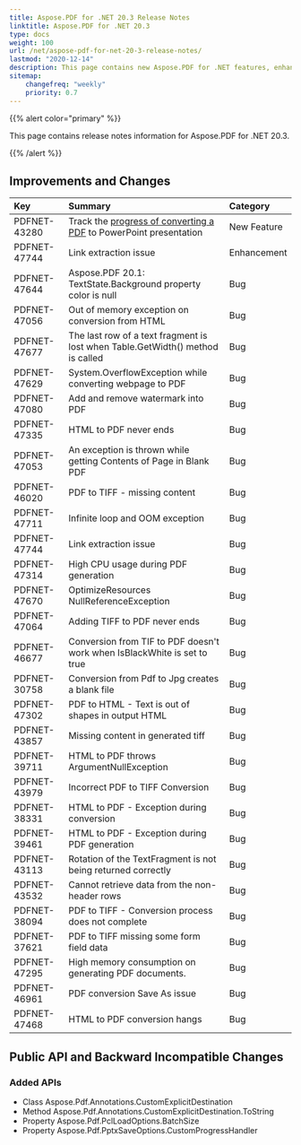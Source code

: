 ```yaml
---
title: Aspose.PDF for .NET 20.3 Release Notes
linktitle: Aspose.PDF for .NET 20.3
type: docs
weight: 100
url: /net/aspose-pdf-for-net-20-3-release-notes/
lastmod: "2020-12-14"
description: This page contains new Aspose.PDF for .NET features, enhancement, and bug fixes in 2020, version 20.3. 
sitemap:
    changefreq: "weekly"
    priority: 0.7
---
```


{{% alert color="primary" %}} 

This page contains release notes information for Aspose.PDF for .NET 20.3.

{{% /alert %}} 

## Improvements and Changes

|**Key**|**Summary**|**Category**|
| :- | :- | :- |
|PDFNET-43280|Track the [progress of converting a PDF](/pdf/net/convert-pdf-to-powerpoint-pptx/#convertpdftopowerpointpptx-progressdetailofpptxconversion) to PowerPoint presentation|New Feature|
|PDFNET-47744|Link extraction issue|Enhancement|
|PDFNET-47644|Aspose.PDF 20.1: TextState.Background property color is null|Bug|
|PDFNET-47056 |Out of memory exception on conversion from HTML|Bug|
|PDFNET-47677 |The last row of a text fragment is lost when Table.GetWidth() method is called|Bug|
|PDFNET-47629 |System.OverflowException while converting webpage to PDF|Bug|
|PDFNET-47080 |Add and remove watermark into PDF|Bug|
|PDFNET-47335 |HTML to PDF never ends|Bug|
|PDFNET-47053|An exception is thrown while getting Contents of Page in Blank PDF|Bug|
|PDFNET-46020 |PDF to TIFF - missing content|Bug|
|PDFNET-47711|Infinite loop and OOM exception|Bug|
|PDFNET-47744 |Link extraction issue|Bug|
|PDFNET-47314|High CPU usage during PDF generation|Bug|
|PDFNET-47670|OptimizeResources NullReferenceException|Bug|
|PDFNET-47064|Adding TIFF to PDF never ends|Bug|
|PDFNET-46677|Conversion from TIF to PDF doesn't work when IsBlackWhite is set to true|Bug|
|PDFNET-30758|Conversion from Pdf to Jpg creates a blank file|Bug|
|PDFNET-47302|PDF to HTML - Text is out of shapes in output HTML|Bug|
|PDFNET-43857|Missing content in generated tiff|Bug|
|PDFNET-39711|HTML to PDF throws ArgumentNullException|Bug|
|PDFNET-43979|Incorrect PDF to TIFF Conversion|Bug|
|PDFNET-38331|HTML to PDF - Exception during conversion|Bug|
|PDFNET-39461|HTML to PDF - Exception during PDF generation|Bug|
|PDFNET-43113 |Rotation of the TextFragment is not being returned correctly|Bug|
|PDFNET-43532 |Cannot retrieve data from the non-header rows|Bug|
|PDFNET-38094 |PDF to TIFF - Conversion process does not complete|Bug|
|PDFNET-37621 |PDF to TIFF missing some form field data|Bug|
|PDFNET-47295 |High memory consumption on generating PDF documents.|Bug|
|PDFNET-46961 |PDF conversion Save As issue|Bug|
|PDFNET-47468 |HTML to PDF conversion hangs|Bug|

## Public API and Backward Incompatible Changes

### Added APIs

* Class Aspose.Pdf.Annotations.CustomExplicitDestination
* Method Aspose.Pdf.Annotations.CustomExplicitDestination.ToString
* Property Aspose.Pdf.PclLoadOptions.BatchSize
* Property Aspose.Pdf.PptxSaveOptions.CustomProgressHandler
